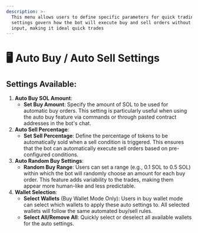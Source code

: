 ```yaml
---
description: >-
  This menu allows users to define specific parameters for quick trading. These
  settings govern how the bot will execute buy and sell orders without user
  input, making it ideal quick trades
---
```


# 🖥️ Auto Buy / Auto Sell Settings

## **Settings Available:**

1. **Auto Buy SOL Amount**:
   * **Set Buy Amount**: Specify the amount of SOL to be used for automatic buy orders. This setting is particularly useful when using the auto buy feature via commands or through pasted contract addresses in the bot's chat.
2. **Auto Sell Percentage**:
   * **Set Sell Percentage**: Define the percentage of tokens to be automatically sold when a sell condition is triggered. This ensures that the bot can automatically execute sell orders based on pre-configured conditions.
3. **Auto Random Buy Settings**:
   * **Random Buy Range**: Users can set a range (e.g., 0.1 SOL to 0.5 SOL) within which the bot will randomly choose an amount for each buy order. This feature adds variability to the trades, making them appear more human-like and less predictable.
4. **Wallet Selection**:
   * **Select Wallets** (Buy Wallet Mode Only): Users in buy wallet mode can select which wallets to apply these auto settings to. All selected wallets will follow the same automated buy/sell rules.
   * **Select All/Remove All**: Quickly select or deselect all available wallets for the auto settings.
